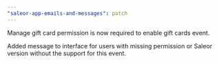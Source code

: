 ```yaml
---
"saleor-app-emails-and-messages": patch
---
```


Manage gift card permission is now required to enable gift cards event.

Added message to interface for users with missing permission or Saleor version without the support for this event.

